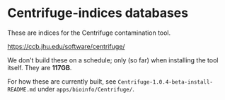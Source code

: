 Centrifuge-indices databases
============================

These are indices for the Centrifuge contamination tool.

<https://ccb.jhu.edu/software/centrifuge/>

We don't build these on a schedule; only (so far) when installing the tool
itself.  They are **117GB**.

For how these are currently built, see
`Centrifuge-1.0.4-beta-install-README.md` under `apps/bioinfo/Centrifuge/`.

